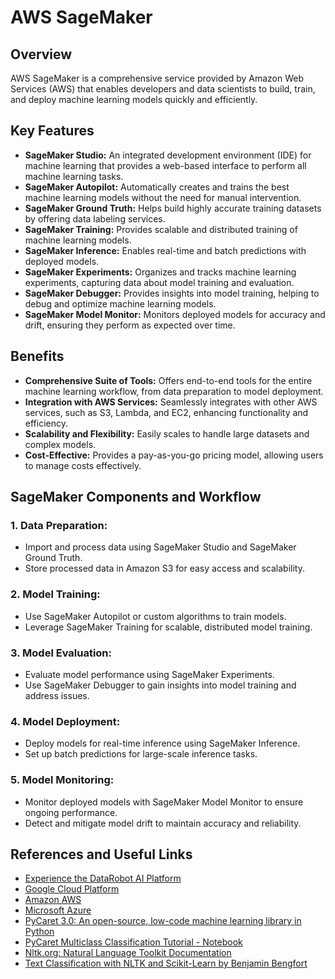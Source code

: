 # AWS SageMaker

## Overview
AWS SageMaker is a comprehensive service provided by Amazon Web Services (AWS) that enables developers and data scientists to build, train, and deploy machine learning models quickly and efficiently.

## Key Features
- **SageMaker Studio:** An integrated development environment (IDE) for machine learning that provides a web-based interface to perform all machine learning tasks.
- **SageMaker Autopilot:** Automatically creates and trains the best machine learning models without the need for manual intervention.
- **SageMaker Ground Truth:** Helps build highly accurate training datasets by offering data labeling services.
- **SageMaker Training:** Provides scalable and distributed training of machine learning models.
- **SageMaker Inference:** Enables real-time and batch predictions with deployed models.
- **SageMaker Experiments:** Organizes and tracks machine learning experiments, capturing data about model training and evaluation.
- **SageMaker Debugger:** Provides insights into model training, helping to debug and optimize machine learning models.
- **SageMaker Model Monitor:** Monitors deployed models for accuracy and drift, ensuring they perform as expected over time.

## Benefits
- **Comprehensive Suite of Tools:** Offers end-to-end tools for the entire machine learning workflow, from data preparation to model deployment.
- **Integration with AWS Services:** Seamlessly integrates with other AWS services, such as S3, Lambda, and EC2, enhancing functionality and efficiency.
- **Scalability and Flexibility:** Easily scales to handle large datasets and complex models.
- **Cost-Effective:** Provides a pay-as-you-go pricing model, allowing users to manage costs effectively.

## SageMaker Components and Workflow

### 1. Data Preparation:
- Import and process data using SageMaker Studio and SageMaker Ground Truth.
- Store processed data in Amazon S3 for easy access and scalability.

### 2. Model Training:
- Use SageMaker Autopilot or custom algorithms to train models.
- Leverage SageMaker Training for scalable, distributed model training.

### 3. Model Evaluation:
- Evaluate model performance using SageMaker Experiments.
- Use SageMaker Debugger to gain insights into model training and address issues.

### 4. Model Deployment:
- Deploy models for real-time inference using SageMaker Inference.
- Set up batch predictions for large-scale inference tasks.

### 5. Model Monitoring:
- Monitor deployed models with SageMaker Model Monitor to ensure ongoing performance.
- Detect and mitigate model drift to maintain accuracy and reliability.

## References and Useful Links

- [Experience the DataRobot AI Platform](https://www.datarobot.com/trial/)
- [Google Cloud Platform](https://cloud.google.com/)
- [Amazon AWS](https://aws.amazon.com/fr/)
- [Microsoft Azure](https://azure.microsoft.com/en-us/)
- [PyCaret 3.0: An open-source, low-code machine learning library in Python](https://pycaret.gitbook.io/docs)
- [PyCaret Multiclass Classification Tutorial - Notebook](https://colab.research.google.com/github/pycaret/pycaret/blob/master/tutorials/Tutorial%20-%20Multiclass%20Classification.ipynb)
- [Nltk.org: Natural Language Toolkit Documentation](https://www.nltk.org/)
- [Text Classification with NLTK and Scikit-Learn by Benjamin Bengfort](https://bbengfort.github.io/2016/05/text-classification-nltk-sckit-learn/)
